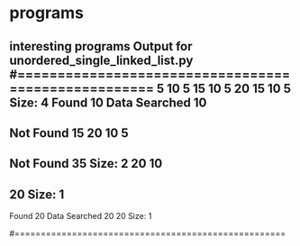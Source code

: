 # programs
interesting programs
Output for unordered_single_linked_list.py
#====================================================
5
10 5
15 10 5
20 15 10 5
Size: 4
Found 10
Data Searched 10
--------------------
Not Found 15
20 10 5
--------------------
Not Found 35
Size: 2
20 10
--------------------
20
Size: 1
--------------------
Found 20
Data Searched 20
20
Size: 1

#====================================================
